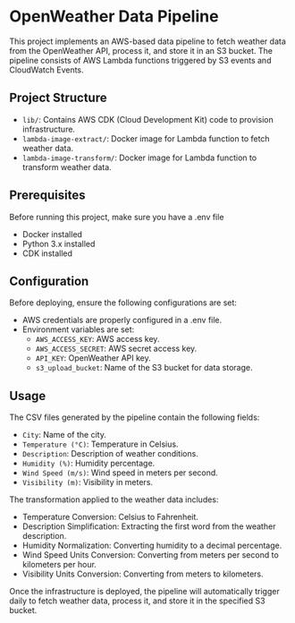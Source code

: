 # OpenWeather Data Pipeline

This project implements an AWS-based data pipeline to fetch weather data from the OpenWeather API, process it, and store it in an S3 bucket. The pipeline consists of AWS Lambda functions triggered by S3 events and CloudWatch Events.

## Project Structure

- `lib/`: Contains AWS CDK (Cloud Development Kit) code to provision infrastructure.
- `lambda-image-extract/`: Docker image for Lambda function to fetch weather data.
- `lambda-image-transform/`: Docker image for Lambda function to transform weather data.

## Prerequisites

Before running this project, make sure you have a .env file

- Docker installed
- Python 3.x installed
- CDK installed

## Configuration

Before deploying, ensure the following configurations are set:

- AWS credentials are properly configured in a .env file.
- Environment variables are set:
    - `AWS_ACCESS_KEY`: AWS access key.
    - `AWS_ACCESS_SECRET`: AWS secret access key.
    - `API_KEY`: OpenWeather API key.
    - `s3_upload_bucket`: Name of the S3 bucket for data storage.


## Usage
The CSV files generated by the pipeline contain the following fields:

- `City`: Name of the city.
- `Temperature (°C)`: Temperature in Celsius.
- `Description`: Description of weather conditions.
- `Humidity (%)`: Humidity percentage.
- `Wind Speed (m/s)`: Wind speed in meters per second.
- `Visibility (m)`: Visibility in meters.

The transformation applied to the weather data includes:

- Temperature Conversion: Celsius to Fahrenheit.
- Description Simplification: Extracting the first word from the weather description.
- Humidity Normalization: Converting humidity to a decimal percentage.
- Wind Speed Units Conversion: Converting from meters per second to kilometers per hour.
- Visibility Units Conversion: Converting from meters to kilometers.

Once the infrastructure is deployed, the pipeline will automatically trigger daily to fetch weather data, process it, and store it in the specified S3 bucket.